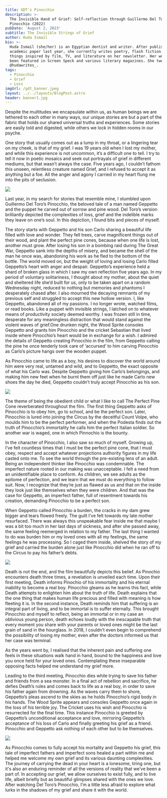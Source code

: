 ```yaml
---
title: GDT's Pinocchio
description: >-
  The Invisible Hand of Grief: Self-reflection through Guillermo Del Toro's
  Pinocchio (2022)
pubDate: 'August 2, 2023'
subtitle: The Invisible Strings of Grief
author: Huda Ismail
bio: >-
  Huda Ismail (she/her) is an Egyptian dentist and writer. After publishing an
  academic paper last year, she currently writes poetry, flash fiction, and all
  things inspired by film, TV, and literature on her newsletter. Her work has
  been featured in Screen Speck and various literary magazines. She tweets from
  @hudawrites_.
tags:
  - Pinocchio
  - Grief
  - Loss
imgUrl: /gdt_banner.jpeg
layout: ../../layouts/BlogPost.astro
header: banner1.jpg
---
```


Despite the multitudes we encapsulate within us, as human beings we are tethered to each other in many ways, our unique stories are but a part of the fabric that holds our shared universal truths and experiences. Some stories are easily told and digested, while others we lock in hidden rooms in our psyche.

One story that usually comes out as a lump in my throat, or a lingering tear on my cheek, is that of my grief. I was 19 years old when I lost my mother, and while this experience is not uncommon, it’s a difficult one to tell. I try to tell it now in poetic mosaics and seek out portrayals of grief in different mediums, but that wasn’t always the case. Five years ago, I couldn’t fathom this unseen, relentless creature named Grief, and I refused to accept it as anything but a foe. All the anger and agony I carried in my heart flung me into the pits of seclusion.

![](/GDT.jpeg)

Last year, in my search for stories that resemble mine, I stumbled upon Guillermo Del Toro’s Pinocchio, the beloved tale of a man named Geppetto and the puppet he carved out of sorrow and pine wood. Del Toro’s version brilliantly depicted the complexities of loss, grief and the indelible marks they leave on one’s soul. In this depiction, I found bits and pieces of myself.

The story starts with Geppetto and his son Carlo sharing a beautiful life filled with love and wonder. They fell trees, carve magnificent things out of their wood, and plant the perfect pine cones, because when one life is lost, another must grow. After losing his son in a bombing raid during The Great War, Geppetto sank into the depths of misery, and became the shell of the man he once was, abandoning his work as he fled to the bottom of the bottle. The world moved on, but the weight of loving and losing Carlo filled Geppetto’s heart with anger and despair. Geppetto’s experience held a shard of broken glass in which I saw my own reflection five years ago. In my period of voluntary solitariness, I thought about my mother, about the quiet and sheltered life she’d built for us, only to be taken apart on a random Wednesday night, reduced to nothing but memories and phantoms I desperately chased after. I also mourned the decaying remnants of my previous self and struggled to accept this new hollow version. I, like Geppetto, abandoned all of my passions. I no longer wrote, watched films, or read books. Like a puppet with invisible strings, I latched on to whatever means of productivity society deemed worthy. I was frozen still in time, desperate for any meaningless distraction that would stand against the violent waves of grief.One drunken night, the Wood Sprite consoles Geppetto and grants him Pinocchio and the cricket Sebastian that lived inside where Pinocchio’s heart would be in exchange for a wish. I admired the details of Geppetto creating Pinocchio in the film, from Geppetto calling the pine he once tenderly took care of ‘accursed’ to him carving Pinocchio as Carlo’s picture hangs over the wooden puppet.

As Pinocchio came to life as a boy, his desires to discover the world around him were very real, untamed and wild, and to Geppetto, the exact opposite of what his Carlo was. Despite Geppetto giving him Carlo’s belongings, and making him new feet when he burnt them off just like he made Carlo new shoes the day he died, Geppetto couldn’t truly accept Pinocchio as his son.

![](</image4 (2).jpeg>)

The theme of being the obedient child or what I like to call The Perfect Pine Cone reverberated throughout the film. The first thing Geppetto asks of Pinocchio is to obey him, go to school, and be the perfect son. Later, Pinocchio is lured into joining the Circus by the deceitful Count Volpe, who moulds him to be the perfect performer, and when the Podesta finds out the truth of Pinocchio’s immortality he calls him the perfect Italian soldier. So another war is waged, one in which Pinnochio is the bounty.

In the character of Pinocchio, I also saw so much of myself. Growing up, I’ve felt countless times that I must be the perfect pine cone, that I must obey, respect and accept whatever projections authority figures in my life casted onto me. To see the world through the pre-existing lens of an adult. Being an independent thinker like Pinocchio was condemnable. The imperfect nature rooted in our making was unacceptable. I felt a need from an unidentifiable place to conform. As children, we see adults as the epitome of perfection, and we learn that we must do everything to follow suit. Now, I recognize that they’re just as flawed as us and that on the inside they look just like themselves when they were children. And that was the case for Geppetto, an imperfect father, full of resentment towards his creation, demanding Pinocchio to be a perfect son.

When Geppetto called Pinocchio a burden, the cracks in my dam grew bigger and tears flowed freely. The guilt I’ve felt towards my late mother resurfaced. There was always this unspeakable fear inside me that maybe I was a bit too much in her last days of sickness, and after she passed away, the same feeling reemerged in relation to my father. The last thing I wanted to do was burden him or my loved ones with all my feelings, the same feelings he was processing. So I caged them inside, shelved the story of my grief and carried the burden alone just like Pinocchio did when he ran off to the Circus to pay his father’s debts.

![](</image5 (1).jpeg>)

Death is not the end, and the film beautifully depicts this belief. As Pinochio encounters death three times, a revelation is unveiled each time. Upon their first meeting, Death informs Pinochio of his immortality and his eternal inability to become a real boy. Pinocchio gleams as he learns this fact, while Death attempts to enlighten him about the truth of life. Death explains that the one thing that makes human life precious and filled with meaning is how fleeting it is. In the second instance, Death reminds him that suffering is an integral part of living, and to be immortal is to suffer eternally. This brought Pinocchio and myself to reflect, being an immortal or in my case an oblivious young person, death echoes loudly with the inescapable truth that every moment you share with your parents or loved ones might be the last grain of sand in the hourglass. In 2018, I couldn’t even begin to comprehend the possibility of losing my mother, even after the doctors informed us that her case was terminal.

As the years went by, I realised that the inherent pain and suffering one feels in these situations walk hand in hand, bound to the happiness and love you once held for your loved ones. Contemplating these inseparable opposing facts helped me understand my grief more.

Leading to the third meeting, Pinocchio dies while trying to save his father and friends from a sea monster. In a final act of rebellion and sacrifice, he defies Death’s rules and comes back to life as a real boy, in order to save his father again from drowning. As the waves carry them to shore, Geppetto’s pleas ascend to the skies as he holds Pinocchio’s rigid body in his hands. The Wood Sprite appears and consoles Geppetto once again in the loss of his terrible joy. The Cricket uses his wish and Pinocchio is resurrected for the final time. This instance Pinocchio is greeted by Geppetto’s unconditional acceptance and love, mirroring Geppetto’s acceptance of his loss of Carlo and finally greeting his grief as a friend. Pinocchio and Geppetto ask nothing of each other but to be themselves.

![](</image6 (1).jpeg>)

As Pinocchio comes to fully accept his mortality and Geppetto his grief, this tale of imperfect fathers and imperfect sons healed a part within me and helped me welcome my own grief and its various daunting complexities. The journey of carrying the dead in your heart is a lonesome, tiring one, but it's also an enduring reminder of all the versions of reality that we’ve been a part of. In accepting our grief, we allow ourselves to exist fully, and to live life, albeit briefly but as beautiful glimpses shared with the ones we love. After watching Del Toro’s Pinocchio, I’m a little less afraid to explore what lurks in the shadows of my grief and share it with the world.
